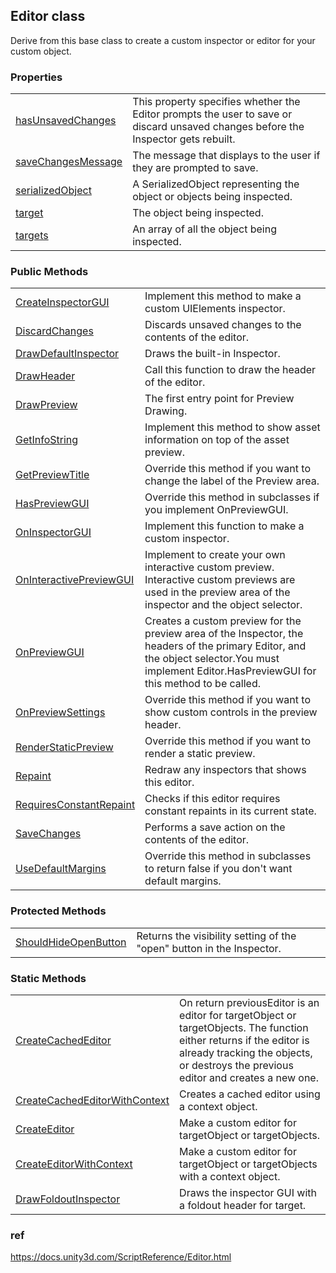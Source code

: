 ## Editor class
Derive from this base class to create a custom inspector or editor for your custom object.


### Properties

<table class="list"><tbody><tr><td class="lbl"><a href="https://docs.unity3d.com/ScriptReference/Editor.htmlEditor-hasUnsavedChanges.html">hasUnsavedChanges</a></td><td class="desc">This property specifies whether the Editor prompts the user to save or discard unsaved changes before the Inspector gets rebuilt.</td></tr><tr><td class="lbl"><a href="https://docs.unity3d.com/ScriptReference/Editor.htmlEditor-saveChangesMessage.html">saveChangesMessage</a></td><td class="desc">The message that displays to the user if they are prompted to save.</td></tr><tr><td class="lbl"><a href="https://docs.unity3d.com/ScriptReference/Editor.htmlEditor-serializedObject.html">serializedObject</a></td><td class="desc">A SerializedObject representing the object or objects being inspected.</td></tr><tr><td class="lbl"><a href="https://docs.unity3d.com/ScriptReference/Editor.htmlEditor-target.html">target</a></td><td class="desc">The object being inspected.</td></tr><tr><td class="lbl"><a href="https://docs.unity3d.com/ScriptReference/Editor.htmlEditor-targets.html">targets</a></td><td class="desc">An array of all the object being inspected.</td></tr></tbody></table>

### Public Methods

<table class="list"><tbody><tr><td class="lbl"><a href="https://docs.unity3d.com/ScriptReference/Editor.htmlEditor.CreateInspectorGUI.html">CreateInspectorGUI</a></td><td class="desc">Implement this method to make a custom UIElements inspector.</td></tr><tr><td class="lbl"><a href="https://docs.unity3d.com/ScriptReference/Editor.htmlEditor.DiscardChanges.html">DiscardChanges</a></td><td class="desc">Discards unsaved changes to the contents of the editor.</td></tr><tr><td class="lbl"><a href="https://docs.unity3d.com/ScriptReference/Editor.htmlEditor.DrawDefaultInspector.html">DrawDefaultInspector</a></td><td class="desc">Draws the built-in Inspector.</td></tr><tr><td class="lbl"><a href="https://docs.unity3d.com/ScriptReference/Editor.htmlEditor.DrawHeader.html">DrawHeader</a></td><td class="desc">Call this function to draw the header of the editor.</td></tr><tr><td class="lbl"><a href="https://docs.unity3d.com/ScriptReference/Editor.htmlEditor.DrawPreview.html">DrawPreview</a></td><td class="desc">The first entry point for Preview Drawing.</td></tr><tr><td class="lbl"><a href="https://docs.unity3d.com/ScriptReference/Editor.htmlEditor.GetInfoString.html">GetInfoString</a></td><td class="desc">Implement this method to show asset information on top of the asset preview.</td></tr><tr><td class="lbl"><a href="https://docs.unity3d.com/ScriptReference/Editor.htmlEditor.GetPreviewTitle.html">GetPreviewTitle</a></td><td class="desc">Override this method if you want to change the label of the Preview area.</td></tr><tr><td class="lbl"><a href="https://docs.unity3d.com/ScriptReference/Editor.htmlEditor.HasPreviewGUI.html">HasPreviewGUI</a></td><td class="desc">Override this method in subclasses if you implement OnPreviewGUI.</td></tr><tr><td class="lbl"><a href="https://docs.unity3d.com/ScriptReference/Editor.htmlEditor.OnInspectorGUI.html">OnInspectorGUI</a></td><td class="desc">Implement this function to make a custom inspector.</td></tr><tr><td class="lbl"><a href="https://docs.unity3d.com/ScriptReference/Editor.htmlEditor.OnInteractivePreviewGUI.html">OnInteractivePreviewGUI</a></td><td class="desc">Implement to create your own interactive custom preview. Interactive custom previews are used in the preview area of the inspector and the object selector.</td></tr><tr><td class="lbl"><a href="https://docs.unity3d.com/ScriptReference/Editor.htmlEditor.OnPreviewGUI.html">OnPreviewGUI</a></td><td class="desc">Creates a custom preview for the preview area of the Inspector, the headers of the primary Editor, and the object selector.You must implement Editor.HasPreviewGUI for this method to be called.</td></tr><tr><td class="lbl"><a href="https://docs.unity3d.com/ScriptReference/Editor.htmlEditor.OnPreviewSettings.html">OnPreviewSettings</a></td><td class="desc">Override this method if you want to show custom controls in the preview header.</td></tr><tr><td class="lbl"><a href="https://docs.unity3d.com/ScriptReference/Editor.htmlEditor.RenderStaticPreview.html">RenderStaticPreview</a></td><td class="desc">Override this method if you want to render a static preview.</td></tr><tr><td class="lbl"><a href="https://docs.unity3d.com/ScriptReference/Editor.htmlEditor.Repaint.html">Repaint</a></td><td class="desc">Redraw any inspectors that shows this editor.</td></tr><tr><td class="lbl"><a href="https://docs.unity3d.com/ScriptReference/Editor.htmlEditor.RequiresConstantRepaint.html">RequiresConstantRepaint</a></td><td class="desc">Checks if this editor requires constant repaints in its current state.</td></tr><tr><td class="lbl"><a href="https://docs.unity3d.com/ScriptReference/Editor.htmlEditor.SaveChanges.html">SaveChanges</a></td><td class="desc">Performs a save action on the contents of the editor.</td></tr><tr><td class="lbl"><a href="https://docs.unity3d.com/ScriptReference/Editor.htmlEditor.UseDefaultMargins.html">UseDefaultMargins</a></td><td class="desc">Override this method in subclasses to return false if you don't want default margins.</td></tr></tbody></table>

### Protected Methods

<table class="list"><tbody><tr><td class="lbl"><a href="https://docs.unity3d.com/ScriptReference/Editor.htmlEditor.ShouldHideOpenButton.html">ShouldHideOpenButton</a></td><td class="desc">Returns the visibility setting of the "open" button in the Inspector.</td></tr></tbody></table>

### Static Methods

<table class="list"><tbody><tr><td class="lbl"><a href="https://docs.unity3d.com/ScriptReference/Editor.htmlEditor.CreateCachedEditor.html">CreateCachedEditor</a></td><td class="desc">On return previousEditor is an editor for targetObject or targetObjects. The function either returns if the editor is already tracking the objects, or destroys the previous editor and creates a new one.</td></tr><tr><td class="lbl"><a href="https://docs.unity3d.com/ScriptReference/Editor.htmlEditor.CreateCachedEditorWithContext.html">CreateCachedEditorWithContext</a></td><td class="desc">Creates a cached editor using a context object.</td></tr><tr><td class="lbl"><a href="https://docs.unity3d.com/ScriptReference/Editor.htmlEditor.CreateEditor.html">CreateEditor</a></td><td class="desc">Make a custom editor for targetObject or targetObjects.</td></tr><tr><td class="lbl"><a href="https://docs.unity3d.com/ScriptReference/Editor.htmlEditor.CreateEditorWithContext.html">CreateEditorWithContext</a></td><td class="desc">Make a custom editor for targetObject or targetObjects with a context object.</td></tr><tr><td class="lbl"><a href="https://docs.unity3d.com/ScriptReference/Editor.htmlEditor.DrawFoldoutInspector.html">DrawFoldoutInspector</a></td><td class="desc">Draws the inspector GUI with a foldout header for target.</td></tr></tbody></table>


### ref 
https://docs.unity3d.com/ScriptReference/Editor.html

